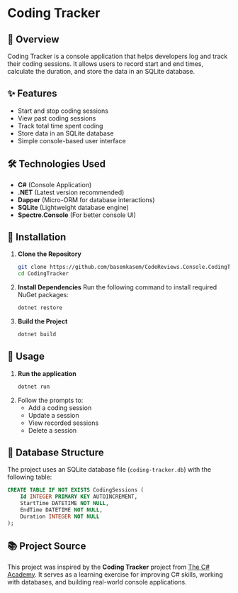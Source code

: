 # Coding Tracker

## 📖 Overview
Coding Tracker is a console application that helps developers log and track their coding sessions. It allows users to record start and end times, calculate the duration, and store the data in an SQLite database.

## ✨ Features
- Start and stop coding sessions
- View past coding sessions
- Track total time spent coding
- Store data in an SQLite database
- Simple console-based user interface

## 🛠️ Technologies Used
- **C#** (Console Application)
- **.NET** (Latest version recommended)
- **Dapper** (Micro-ORM for database interactions)
- **SQLite** (Lightweight database engine)
- **Spectre.Console** (For better console UI)

## 🔧 Installation
1. **Clone the Repository**
   ```sh
   git clone https://github.com/basemkasem/CodeReviews.Console.CodingTracker
   cd CodingTracker
   ```

2. **Install Dependencies**
   Run the following command to install required NuGet packages:
   ```sh
   dotnet restore
   ```

3. **Build the Project**
   ```sh
   dotnet build
   ```

## 🚀 Usage
1. **Run the application**
   ```sh
   dotnet run
   ```
2. Follow the prompts to:
   - Add a coding session
   - Update a session
   - View recorded sessions
   - Delete a session

## 📂 Database Structure
The project uses an SQLite database file (`coding-tracker.db`) with the following table:

```sql
CREATE TABLE IF NOT EXISTS CodingSessions (
    Id INTEGER PRIMARY KEY AUTOINCREMENT,
    StartTime DATETIME NOT NULL,
    EndTime DATETIME NOT NULL,
    Duration INTEGER NOT NULL
);
```

## 📚 Project Source
This project was inspired by the **Coding Tracker** project from [The C# Academy](https://www.thecsharpacademy.com/project/13/coding-tracker). It serves as a learning exercise for improving C# skills, working with databases, and building real-world console applications.


